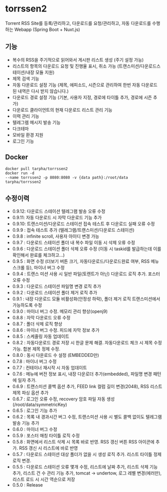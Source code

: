 # torrssen2

Torrent RSS Site를 등록/관리하고, 다운로드를 요청/관리하고, 자동 다운로드를 수행하는 Webapp (Spring Boot + Nuxt.js)

## 기능

- 복수의 RSS을 주기적으로 읽어와서 게시판 리스트 생성 (주기 설정 가능)
- 리스트의 항목의 다운로드 요청 및 진행율 표시, 취소 가능 (트랜스미션/다운로드스테이션/내장 모듈 지원)
- 제목 검색 기능
- 자동 다운로드 설정 기능 (제목, 에피소드, 시즌으로 관리하여 한번 자동 다운로드 된 내역은 다시 받지 않습니다.)
- 다운로드 경로 설정 기능 (기본, 사용자 지정, 경로에 타이틀 추가, 경로에 시즌 추가)
- 다운로드 클라이언트의 현재 다운로드 리스트 관리 기능
- 이력 관리 기능
- 텔레그렘 메시지 발송 기능
- 다크테마
- 모바일 환경 지원
- 로그인 기능

## Docker

<code>docker pull tarpha/torrssen2</code><br>
<code>docker run -d --name torrssen2 -p 8080:8080 -v {data path}:/root/data tarpha/torrssen2</code>

## 수정이력

- 0.9.12: 다운로드 스테이션 텔레그램 발송 오류 수정
- 0.9.11: 자동 다운로드 시 자막 다운로드 기능 추가
- 0.9.10: 트랜스미션/다운로드 스테이션 접속 테스트 후 다운로드 실패 오류 수정
- 0.9.9 : 접속 테스트 추가 (텔레그램/트랜스미션/다운로드 스테이션)
- 0.9.8 : infinite scroll, 사용자 아이디 변경 가능
- 0.9.7 : 다운로드 스테이션 폴더 내 복수 파일 이동 시 삭제 오류 수정
- 0.9.6 : 다운로드 스테이션 폴더 삭제 오류 수정 (이동 시 taskid를 발급하는데 이를 확인해서 완료를 체크하고...)
- 0.9.5 : 화면 수정 (더보기 버튼 크기, 자동다운로드/다운로드완료 여부, RSS 메뉴 스크롤 등), 마이너 버그 수정
- 0.9.4 : 트랜스 미션 사용 시 일반 파일(토렌트가 아닌) 다운로드 로직 추가. 포스터 오류 수정
- 0.9.3 : 다운로드 스테이션 파일명 변경 로직 추가
- 0.9.2 : 다운로드 스테이션 폴더 제거 로직 추가
- 0.9.1 : 내장 다운로드 모듈 비활성화(안정성 하락), 폴더 제거 로직 트랜스미션에서 가능하도록 수정
- 0.9.0 : 마이너 버그 수정. 메모리 관리 향상(openj9)
- 0.8.8 : 자막 다운로드 오류 수정
- 0.8.7 : 폴더 삭제 로직 향상
- 0.8.6 : 마이너 버그 수정. 피드에 자막 정보 추가
- 0.8.5 : 스케줄링 자동 업데이트
- 0.8.2 : 자동다운로드 경로 저장 시 한글 문제 해결. 자동다운로드 체크 시 제목 수정 가능. 합본 제목 정제 수정.
- 0.8.0 : 동시 다운로드 수 설정 (EMBEDDED만)
- 0.7.8 : 마이너 버그 수정
- 0.7.7 : 컨테이너 재시작 시 자동 업데이트
- 0.7.6 : 메뉴에 버전 정보 표시, 내장 다운로더 추가(embedded), 파일명 변경 패턴에 일자 추가.
- 0.6.9 : 트랜스미션 콜백 옵션 추가, FEED link 컬럼 길이 변경(2048), RSS 리스트 제목 파싱 옵션 추가
- 0.6.7 : 로그인 오류 수정, recovery 암호 파일 자동 생성 (/root/data/symmetricKey)
- 0.6.5 : 로그인 기능 추가
- 0.6.2 : 목록 내 경과시간 버그 수정, 트랜스미션 사용 시 별도 콜백 없이도 텔레그램 발송 기능 추가
- 0.6.0 : 마이너 버그 수정
- 0.5.9 : 포스터 매칭 타이틀 로직 수정
- 0.5.8 : 화면에서 리스트 삭제 시 목록 바로 반영. RSS 갱신 버튼 RSS 아이콘에 추가. RSS 갱신 시 리스트에 바로 반영
- 0.5.7 : 다운로드 스테이션 대상 폴더가 없을 시 생성 로직 추가. 리스트 타이틀 정제 로직 변경.
- 0.5.5 : 다운로드 스테이션 오류 몇개 수정, 리스트에 날짜 추가, 리스트 삭제 기능 추가, 리스트 건 수 관리 기능 추가, tomcat -> undertow, 로그 레벨 변경(에러만), 리스트 로드 시 시간 역순으로 저장
- 0.5.0 : Release
